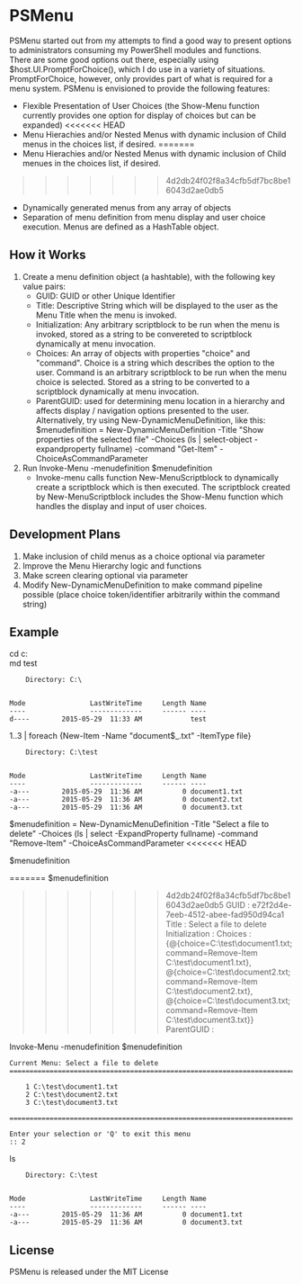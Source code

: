 ﻿# PSMenu

PSMenu started out from my attempts to find a good way to present options to administrators consuming my PowerShell modules and functions.  
There are some good options out there, especially using $host.UI.PromptForChoice(), which I do use in a variety of situations. 
PromptForChoice, however, only provides part of what is required for a menu system.  PSMenu is envisioned to provide the following features:

* Flexible Presentation of User Choices (the Show-Menu function currently provides one option for display of choices but can be expanded)
<<<<<<< HEAD
* Menu Hierachies and/or Nested Menus with dynamic inclusion of Child menus in the choices list, if desired.
=======
* Menu Hierachies and/or Nested Menus with dynamic inclusion of Child menues in the choices list, if desired.
>>>>>>> 4d2db24f02f8a34cfb5df7bc8be16043d2ae0db5
* Dynamically generated menus from any array of objects
* Separation of menu definition from menu display and user choice execution.  Menus are defined as a HashTable object.

## How it Works
1. Create a menu definition object (a hashtable), with the following key value pairs:
    - GUID: GUID or other Unique Identifier
    - Title: Descriptive String which will be displayed to the user as the Menu Title when the menu is invoked.
    - Initialization: Any arbitrary scriptblock to be run when the menu is invoked, stored as a string to be convereted to scriptblock dynamically at menu invocation.  
    - Choices: An array of objects with properties "choice" and "command".  Choice is a string which describes the option to the user.  Command is an arbitrary scriptblock to be run when the menu choice is selected.  Stored as a string to be converted to a scriptblock dynamically at menu invocation. 
    - ParentGUID: used for determining menu location in a hierarchy and affects display / navigation options presented to the user.  
Alternatively, try using New-DynamicMenuDefinition, like this: $menudefinition = New-DynamicMenuDefinition -Title "Show properties of the selected file" -Choices (ls | select-object -expandproperty fullname) -command "Get-Item" -ChoiceAsCommandParameter 
2. Run Invoke-Menu -menudefinition $menudefinition
    - Invoke-menu calls function New-MenuScriptblock to dynamically create a scriptblock which is then executed.  The scriptblock created by New-MenuScriptblock includes the Show-Menu function which handles the display and input of user choices.
    
## Development Plans

1. Make inclusion of child menus as a choice optional via parameter
2. Improve the Menu Hierarchy logic and functions
3. Make screen clearing optional via parameter
4. Modify New-DynamicMenuDefinition to make command pipeline possible (place choice token/identifier arbitrarily within the command string)

## Example
cd c:\
md test

        Directory: C:\


    Mode                LastWriteTime     Length Name                                                                                                                                                                      
    ----                -------------     ------ ----                                                                                                                                                                      
    d----        2015-05-29  11:33 AM            test         

1..3 | foreach {New-Item -Name "document$_.txt" -ItemType file}

        Directory: C:\test


    Mode                LastWriteTime     Length Name                                                                                                                                                                      
    ----                -------------     ------ ----                                                                                                                                                                      
    -a---        2015-05-29  11:36 AM          0 document1.txt                                                                                                                                                             
    -a---        2015-05-29  11:36 AM          0 document2.txt                                                                                                                                                             
    -a---        2015-05-29  11:36 AM          0 document3.txt     

$menudefinition = New-DynamicMenuDefinition -Title "Select a file to delete" -Choices (ls | select -ExpandProperty fullname) -command "Remove-Item" -ChoiceAsCommandParameter
<<<<<<< HEAD

$menudefinition

=======
$menudefinition
>>>>>>> 4d2db24f02f8a34cfb5df7bc8be16043d2ae0db5
    GUID           : e72f2d4e-7eeb-4512-abee-fad950d94ca1
    Title          : Select a file to delete
    Initialization : 
    Choices        : {@{choice=C:\test\document1.txt; command=Remove-Item C:\test\document1.txt}, @{choice=C:\test\document2.txt; command=Remove-Item C:\test\document2.txt}, @{choice=C:\test\document3.txt; 
                     command=Remove-Item C:\test\document3.txt}}
    ParentGUID     : 

Invoke-Menu -menudefinition $menudefinition

    Current Menu: Select a file to delete
    ======================================================================================================================

	    1 C:\test\document1.txt
	    2 C:\test\document2.txt
	    3 C:\test\document3.txt

    ======================================================================================================================

    Enter your selection or 'Q' to exit this menu
    :: 2

ls

        Directory: C:\test


    Mode                LastWriteTime     Length Name                                                                                                                                                                      
    ----                -------------     ------ ----                                                                                                                                                                      
    -a---        2015-05-29  11:36 AM          0 document1.txt                                                                                                                                                             
    -a---        2015-05-29  11:36 AM          0 document3.txt        

## License

PSMenu is released under the MIT License
